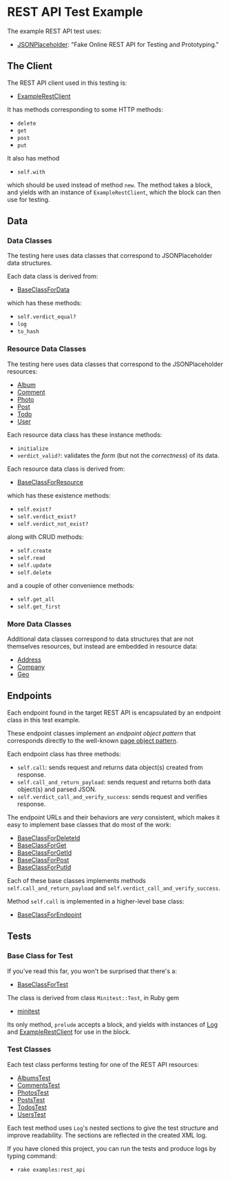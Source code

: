 # REST API Test Example

The example REST API test uses:
 
- [JSONPlaceholder](http://jsonplaceholder.typicode.com):  "Fake Online REST API for Testing and Prototyping."

## The Client

The REST API client used in this testing is:

- [ExampleRestClient](./example_rest_client.rb)

It has methods corresponding to some HTTP methods:

- <code>delete</code>
- <code>get</code>
- <code>post</code>
- <code>put</code>

It also has method

- <code>self.with</code>

which should be used instead of method <code>new</code>.  The method takes a block, and yields with an instance of <code>ExampleRestClient</code>, which the block can then use for testing.

## Data

### Data Classes

The testing here uses data classes that correspond to JSONPlaceholder data structures.

Each data class is derived from:

- [BaseClassForData](../../lib/base_classes/base_class_for_data.rb)

which has these methods:

- <code>self.verdict_equal?</code>
- <code>log</code>
- <code>to_hash</code>

### Resource Data Classes

The testing here uses data classes that correspond to the JSONPlaceholder resources:

- [Album](./data/album.rb)
- [Comment](./data/comment.rb)
- [Photo](./data/photo.rb)
- [Post](./data/post.rb)
- [Todo](./data/todo.rb)
- [User](./data/user.rb)

Each resource data class has these instance methods:

- <code>initialize</code>
- <code>verdict_valid?</code>: validates the _form_ (but not the _correctness_) of its data.

Each resource data class is derived from:

- [BaseClassForResource](./data/base_class_for_resource.rb)

which has these existence methods:

- <code>self.exist?</code>
- <code>self.verdict_exist?</code>
- <code>self.verdict_not_exist?</code>

along with CRUD methods:

- <code>self.create</code>
- <code>self.read</code>
- <code>self.update</code>
- <code>self.delete</code>

and a couple of other convenience methods:

- <code>self.get_all</code>
- <code>self.get_first</code>

### More Data Classes

Additional data classes correspond to data structures that are not themselves resources, but instead are embedded in resource data:

- [Address](./data/address.rb)
- [Company](./data/company.rb)
- [Geo](./data/geo.rb)

## Endpoints

Each endpoint found in the target REST API is encapsulated by an endpoint class in this test example.

These endpoint classes implement an _endpoint object pattern_ that corresponds directly to the well-known [page object pattern](http://www.assertselenium.com/automation-design-practices/page-object-pattern).

Each endpoint class has three methods:

- <code>self.call</code>:  sends request and returns data object(s) created from response.
- <code>self.call_and_return_payload</code>:  sends request and returns both data object(s) and parsed JSON.
- <code>self.verdict_call_and_verify_success</code>:  sends request and verifies response.

The endpoint URLs and their behaviors are _very_ consistent, which makes it easy to implement base classes that do most of the work:

- [BaseClassForDeleteId](./endpoints/base_classes/base_class_for_delete_id.rb)
- [BaseClassForGet](./endpoints/base_classes/base_class_for_get.rb)
- [BaseClassForGetId](./endpoints/base_classes/base_class_for_get_id.rb)
- [BaseClassForPost](./endpoints/base_classes/base_class_for_post.rb)
- [BaseClassForPutId](./endpoints/base_classes/base_class_for_put_id.rb)

Each of these base classes implements methods <code>self.call_and_return_payload</code> and <code>self.verdict_call_and_verify_success</code>.

Method <code>self.call</code> is implemented in a higher-level base class:

- [BaseClassForEndpoint](./endpoints/base_classes/base_class_for_endpoint.rb)

## Tests

### Base Class for Test

If you've read this far, you won't be surprised that there's a:

- [BaseClassForTest](./tests/base_class_for_test.rb)

The class is derived from class <code>Minitest::Test</code>, in Ruby gem

- [minitest](https://rubygems.org/gems/minitest)

Its only method, <code>prelude</code> accepts a block, and yields with instances of [Log](../../lib/log/log.rb) and [ExampleRestClient](./example_rest_client.rb) for use in the block.

### Test Classes

Each test class performs testing for one of the REST API resources:

- [AlbumsTest](./tests/albums_test.rb)
- [CommentsTest](./tests/comments_test.rb)
- [PhotosTest](./tests/photos_test.rb)
- [PostsTest](./tests/posts_test.rb)
- [TodosTest](./tests/todos_test.rb)
- [UsersTest](./tests/users_test.rb)

Each test method uses <code>Log</code>'s nested sections to give the test structure and improve readability.  The sections are reflected in the created XML log.

If you have cloned this project, you can run the tests and produce logs by typing command:

- <code>rake examples:rest_api</code>
